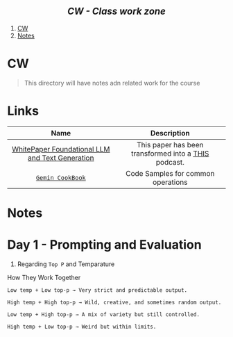 <h2 align="center"><i> CW - Class work zone </i></h2>

1. [CW](#cw)
2. [Notes](#notes)


# CW 

> This directory will have notes adn related work for the course

# Links

Name | Description
:--: | :--:
[WhitePaper Foundational LLM and Text Generation](https://www.kaggle.com/whitepaper-foundational-llm-and-text-generation) | This paper has been transformed into a [THIS](https://www.kaggle.com/whitepaper-foundational-llm-and-text-generation) podcast.
[`Gemin CookBook`](https://github.com/google-gemini/cookbook) | Code Samples for common operations


# Notes 

# Day 1 - Prompting and Evaluation

1. Regarding `Top P` and Temparature 

How They Work Together

    Low temp + Low top-p → Very strict and predictable output.

    High temp + High top-p → Wild, creative, and sometimes random output.

    Low temp + High top-p → A mix of variety but still controlled.

    High temp + Low top-p → Weird but within limits.


